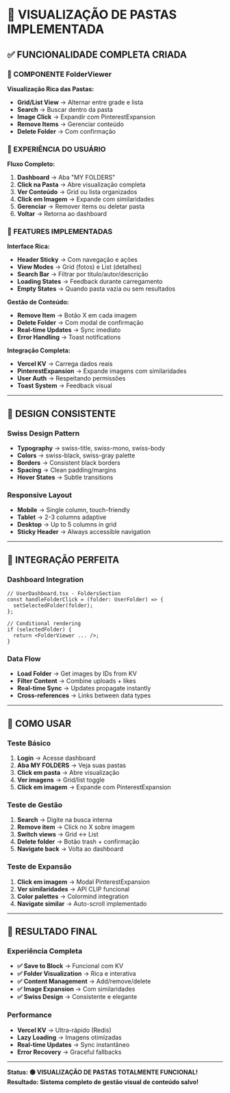 # 📁 **VISUALIZAÇÃO DE PASTAS IMPLEMENTADA**

## ✅ **FUNCIONALIDADE COMPLETA CRIADA**

### **🎯 COMPONENTE FolderViewer**

**Visualização Rica das Pastas:**
- **Grid/List View** → Alternar entre grade e lista
- **Search** → Buscar dentro da pasta
- **Image Click** → Expandir com PinterestExpansion
- **Remove Items** → Gerenciar conteúdo
- **Delete Folder** → Com confirmação

### **📱 EXPERIÊNCIA DO USUÁRIO**

**Fluxo Completo:**
1. **Dashboard** → Aba "MY FOLDERS"
2. **Click na Pasta** → Abre visualização completa
3. **Ver Conteúdo** → Grid ou lista organizados
4. **Click em Imagem** → Expande com similaridades
5. **Gerenciar** → Remover items ou deletar pasta
6. **Voltar** → Retorna ao dashboard

### **🔧 FEATURES IMPLEMENTADAS**

**Interface Rica:**
- **Header Sticky** → Com navegação e ações
- **View Modes** → Grid (fotos) e List (detalhes)
- **Search Bar** → Filtrar por título/autor/descrição
- **Loading States** → Feedback durante carregamento
- **Empty States** → Quando pasta vazia ou sem resultados

**Gestão de Conteúdo:**
- **Remove Item** → Botão X em cada imagem
- **Delete Folder** → Com modal de confirmação
- **Real-time Updates** → Sync imediato
- **Error Handling** → Toast notifications

**Integração Completa:**
- **Vercel KV** → Carrega dados reais
- **PinterestExpansion** → Expande imagens com similaridades
- **User Auth** → Respeitando permissões
- **Toast System** → Feedback visual

---

## 🎨 **DESIGN CONSISTENTE**

### **Swiss Design Pattern**
- **Typography** → swiss-title, swiss-mono, swiss-body
- **Colors** → swiss-black, swiss-gray palette
- **Borders** → Consistent black borders
- **Spacing** → Clean padding/margins
- **Hover States** → Subtle transitions

### **Responsive Layout**
- **Mobile** → Single column, touch-friendly
- **Tablet** → 2-3 columns adaptive
- **Desktop** → Up to 5 columns in grid
- **Sticky Header** → Always accessible navigation

---

## 🔄 **INTEGRAÇÃO PERFEITA**

### **Dashboard Integration**
```tsx
// UserDashboard.tsx - FoldersSection
const handleFolderClick = (folder: UserFolder) => {
  setSelectedFolder(folder);
};

// Conditional rendering
if (selectedFolder) {
  return <FolderViewer ... />;
}
```

### **Data Flow**
- **Load Folder** → Get images by IDs from KV
- **Filter Content** → Combine uploads + likes
- **Real-time Sync** → Updates propagate instantly
- **Cross-references** → Links between data types

---

## 🧪 **COMO USAR**

### **Teste Básico**
1. **Login** → Acesse dashboard
2. **Aba MY FOLDERS** → Veja suas pastas
3. **Click em pasta** → Abre visualização
4. **Ver imagens** → Grid/list toggle
5. **Click em imagem** → Expande com PinterestExpansion

### **Teste de Gestão**
1. **Search** → Digite na busca interna
2. **Remove item** → Click no X sobre imagem
3. **Switch views** → Grid ↔ List
4. **Delete folder** → Botão trash + confirmação
5. **Navigate back** → Volta ao dashboard

### **Teste de Expansão**
1. **Click em imagem** → Modal PinterestExpansion
2. **Ver similaridades** → API CLIP funcional
3. **Color palettes** → Colormind integration
4. **Navigate similar** → Auto-scroll implementado

---

## 🚀 **RESULTADO FINAL**

### **Experiência Completa**
- **✅ Save to Block** → Funcional com KV
- **✅ Folder Visualization** → Rica e interativa
- **✅ Content Management** → Add/remove/delete
- **✅ Image Expansion** → Com similaridades
- **✅ Swiss Design** → Consistente e elegante

### **Performance**
- **Vercel KV** → Ultra-rápido (Redis)
- **Lazy Loading** → Imagens otimizadas
- **Real-time Updates** → Sync instantâneo
- **Error Recovery** → Graceful fallbacks

---

**Status: 🟢 VISUALIZAÇÃO DE PASTAS TOTALMENTE FUNCIONAL!**
**Resultado: Sistema completo de gestão visual de conteúdo salvo!**